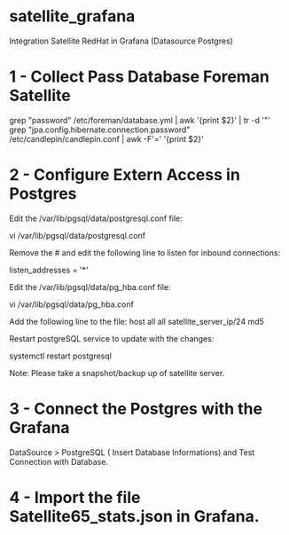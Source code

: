# satellite_grafana
Integration Satellite RedHat in Grafana (Datasource Postgres)

# 1 - Collect Pass Database Foreman Satellite
grep "password" /etc/foreman/database.yml | awk '{print $2}' | tr -d '"'
grep "jpa.config.hibernate.connection.password" /etc/candlepin/candlepin.conf | awk -F'=' '{print $2}'

# 2 - Configure Extern Access in Postgres
Edit the /var/lib/pgsql/data/postgresql.conf file:

vi /var/lib/pgsql/data/postgresql.conf

Remove the # and edit the following line to listen for inbound connections:

listen_addresses = '*'

Edit the /var/lib/pgsql/data/pg_hba.conf file:

vi /var/lib/pgsql/data/pg_hba.conf

Add the following line to the file:
host  all   all   satellite_server_ip/24   md5

Restart postgreSQL service to update with the changes:

systemctl restart postgresql

Note: Please take a snapshot/backup up of satellite server.


# 3 - Connect the Postgres with the Grafana
DataSource > PostgreSQL ( Insert Database Informations) and Test Connection with Database.

# 4 - Import the file Satellite65_stats.json in Grafana.
